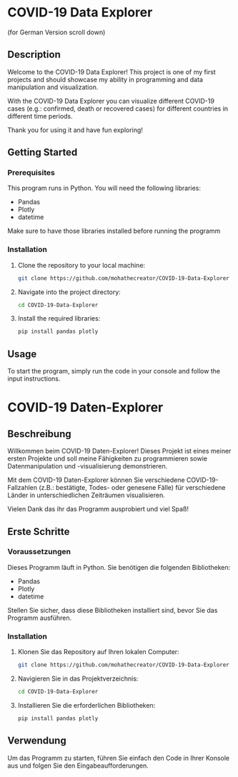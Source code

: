 # COVID-19 Data Explorer
(for German Version scroll down)
## Description
Welcome to the COVID-19 Data Explorer!
This project is one of my first projects and should showcase my ability in programming and data manipulation and visualization. 

With the COVID-19 Data Explorer you can visualize different COVID-19 cases (e.g.: confirmed, death or recovered cases) for different countries in different time periods.

Thank you for using it and have fun exploring!

## Getting Started

### Prerequisites
This program runs in Python.
You will need the following libraries:
- Pandas
- Plotly
- datetime
  
Make sure to have those libraries installed before running the programm

### Installation
1. Clone the repository to your local machine:
    ```bash
    git clone https://github.com/mohathecreator/COVID-19-Data-Explorer
    ```
2. Navigate into the project directory:
    ```bash
    cd COVID-19-Data-Explorer
    ```
3. Install the required libraries:
    ```bash
    pip install pandas plotly
    ```


## Usage
To start the program, simply run the code in your console and follow the input instructions.




# COVID-19 Daten-Explorer

## Beschreibung
Willkommen beim COVID-19 Daten-Explorer!
Dieses Projekt ist eines meiner ersten Projekte und soll meine Fähigkeiten zu programmieren sowie Datenmanipulation und -visualisierung demonstrieren.

Mit dem COVID-19 Daten-Explorer können Sie verschiedene COVID-19-Fallzahlen (z.B.: bestätigte, Todes- oder genesene Fälle) für verschiedene Länder in unterschiedlichen Zeiträumen visualisieren.

Vielen Dank das ihr das Programm ausprobiert und viel Spaß!

## Erste Schritte

### Voraussetzungen
Dieses Programm läuft in Python.
Sie benötigen die folgenden Bibliotheken:
- Pandas
- Plotly
- datetime
  
Stellen Sie sicher, dass diese Bibliotheken installiert sind, bevor Sie das Programm ausführen.

### Installation
1. Klonen Sie das Repository auf Ihren lokalen Computer:
    ```bash
    git clone https://github.com/mohathecreator/COVID-19-Data-Explorer
    ```
2. Navigieren Sie in das Projektverzeichnis:
    ```bash
    cd COVID-19-Data-Explorer
    ```
3. Installieren Sie die erforderlichen Bibliotheken:
    ```bash
    pip install pandas plotly
    ```
   
## Verwendung
Um das Programm zu starten, führen Sie einfach den Code in Ihrer Konsole aus und folgen Sie den Eingabeaufforderungen.
